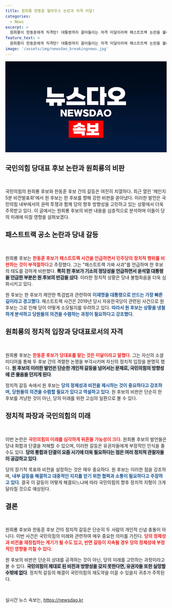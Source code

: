 ```yaml
---
title: 원희룡 한동훈 헬마우스 논란과 자격 미달!
categories:
  - News
excerpt: >
  원희룡이 한동훈에게 직격탄! 대통령까지 끌어들이는 자격 미달이라며 패스트트랙 논란을 불러온 한 후보를 비판했습니다. 과연 두 후보 간의 갈등이 앞으로 어떤 파장을 낳을지 주목됩니다!
feature_text: >
  원희룡이 한동훈에게 직격탄! 대통령까지 끌어들이는 자격 미달이라며 패스트트랙 논란을 불러온 한 후보를 비판했습니다. 과연 두 후보 간의 갈등이 앞으로 어떤 파장을 낳을지 주목됩니다!
image: '/assets/img/newsdao_breakingnews.jpg'
---
```


<p><img src="/assets/img/newsdao_breakingnews.jpg" alt="pcversion 속보" /></p>

<h2 data-ke-size="size26">국민의힘 당대표 후보 논란과 원희룡의 비판</h2>

<p data-ke-size="size16">&nbsp;</p>

<p>국민의힘의 원희룡 후보와 한동훈 후보 간의 갈등은 여전히 치열하다. 최근 열린 ‘체인지 5분 비전발표회'에서 원 후보는 한 후보를 향해 강한 비판을 쏟아냈다. 이러한 발언은 국민의힘 내부에서의 권력 투쟁과 함께 당의 향후 방향성을 고민하고 있는 상황에서 더욱 주목받고 있다. 이 글에서는 원희룡 후보의 비판 내용을 심층적으로 분석하며 이들이 당의 미래에 미칠 영향을 살펴보겠다.</p>

<h2 data-ke-size="size26">패스트트랙 공소 논란과 당내 갈등</h2>

<p data-ke-size="size16">&nbsp;</p>

<p>원희룡 후보는 <b><span style="color: #ee2323;">한동훈 후보가 패스트트랙 사건을 언급하면서 민주당의 정치적 행위를 비판하는 것이 부적절하다</span></b>고 주장했다. 그는 "패스트트랙 가짜 사과"를 언급하며 한 후보의 태도를 강하게 비판했다. <b><span style="background-color: #21538527;">특히 한 후보가 기소의 정당성을 언급하면서 윤석열 대통령을 언급한 부분은 원 후보의 반감을 샀다</span></b>. 이러한 정치적 상황은 당내 불협화음을 더욱 심화시키고 있다.</p>

<p>원 후보는 한 후보가 제안한 특검법과 관련하여 <b><span style="color: #1a5490;">이재명을 대통령으로 만드는 가장 빠른 길이라고 경고했다</span></b>. 패스트트랙 사건은 2019년 당시 자유한국당이 관련된 사건으로 원 후보는 그로 인해 당이 어떻게 소모될지를 우려하고 있다. <b><span style="color: #1a5490;">따라서 원 후보는 상황을 냉철하게 분석하고 당원들의 의견을 수렴하는 과정이 필요하다고 강조했다</span></b>.</p>

<h2 data-ke-size="size26">원희룡의 정치적 입장과 당대표로서의 자격</h2>

<p data-ke-size="size16">&nbsp;</p>

<p>원희룡 후보는 <b><span style="color: #ee2323;">한동훈 후보가 당대표를 맡는 것은 미달이라고 말했다</span></b>. 그는 자신의 소셜미디어를 통해 두 후보 간의 격렬한 논쟁을 부각시키며 자신의 정치적 입장을 분명히 했다. <b><span style="background-color: #21538527;">원 후보의 이러한 발언은 단순한 개인적 갈등을 넘어서는 문제로, 국민의힘의 방향성에 큰 물음을 던지게 된다</span></b>. </p>

<p>정치적 갈등 속에서 원 후보는 <b><span style="color: #1a5490;">당의 정체성과 비전을 제시하는 것이 중요하다고 강조하며, 당원들의 의견을 수렴할 필요가 있다고 역설하고 있다</span></b>. 원 후보의 비판은 단순히 한 후보를 겨냥한 것이 아닌, 당의 미래를 위한 고심의 일환으로 볼 수 있다.</p>

<h2 data-ke-size="size26">정치적 파장과 국민의힘의 미래</h2>

<p data-ke-size="size16">&nbsp;</p>

<p>이번 논란은 <b><span style="color: #ee2323;">국민의힘의 미래를 심각하게 뒤흔들 가능성이 크다</span></b>. 원희룡 후보의 발언들은 당내 화합과 단결을 저해할 수 있으며, 이러한 갈등은 유권자들에게 부정적인 인식을 줄 수도 있다. <b><span style="background-color: #21538527;">당의 통합과 단결이 요즘 시기에 더욱 필요하다는 점은 여러 정치적 관찰자들이 공감하고 있다</span></b>.</p>

<p>당의 장기적 목표와 비전을 설정하는 것은 매우 중요하다. 원 후보는 이러한 점을 강조하며, <b><span style="color: #1a5490;">내부 갈등을 해결하고 대중적인 지지를 얻기 위한 협력과 소통이 필요하다고 주장하고 있다</span></b>. 결국 이 갈등이 어떻게 해결되느냐에 따라 국민의힘의 향후 정치적 지형이 크게 달라질 것으로 예상된다.</p>

<h2 data-ke-size="size26">결론</h2>

<p data-ke-size="size16">&nbsp;</p>

<p>원희룡 후보와 한동훈 후보 간의 정치적 갈등은 단순히 두 사람의 개인적 신념 충돌이 아니다. 이번 사건은 국민의힘의 미래와 관련하여 매우 중요한 의미를 가진다. <b><span style="color: #ee2323;">당의 정체성과 비전을 재정립하는 계기가 될 수도 있고, 반면 갈등이 지속될 경우 당의 정체성에 부정적인 영향을 끼칠 수 있다</span></b>.</p>

<p>원 후보의 비판은 단순히 상대를 공격하는 것이 아닌, 당의 미래를 고민하는 과정이라고 볼 수 있다. <b><span style="background-color: #21538527;">국민의힘이 제대로 된 비전과 방향성을 갖지 못한다면, 유권자들 또한 실망할 수밖에 없다</span></b>. 정치적 갈등의 해결이 국민의힘의 재도약을 이끌 수 있을지 귀추가 주목된다. </p>

<p data-ke-size="size16">&nbsp;</p>
실시간 뉴스 속보는, <a href="https://newsdao.kr" rel="dofollow">https://newsdao.kr</a>


